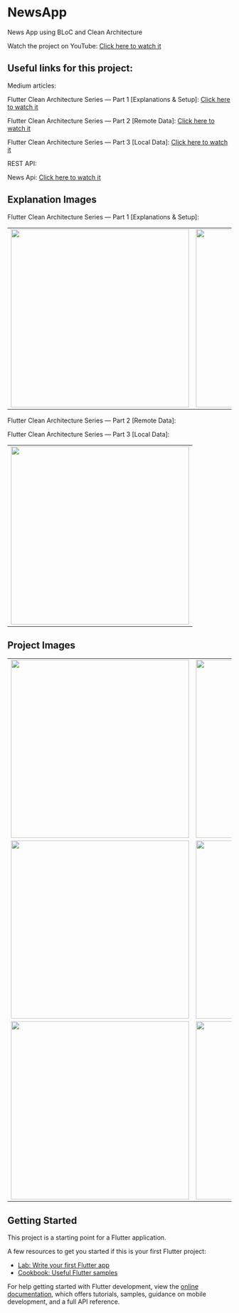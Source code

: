 <h1>NewsApp</h1>

<p>News App using BLoC and Clean Architecture</p>

<p>Watch the project on YouTube: <a href="https://www.youtube.com/watch?v=7V_P6dovixg&list=PLjyxas0TsCpnjpzCv3rnsX3LjS9G2K05f&index=1&t=653s">Click here to watch it</a></p>

<h2>Useful links for this project:</h2>

<p>Medium articles:</p>
<p>Flutter Clean Architecture Series — Part 1 [Explanations & Setup]: <a href="https://devmuaz.medium.com/flutter-clean-architecture-series-part-1-d2d4c2e75c47">Click here to watch it</a></p>
<p>Flutter Clean Architecture Series — Part 2 [Remote Data]: <a href="https://devmuaz.medium.com/flutter-clean-architecture-series-part-2-bcdf9d38fe41">Click here to watch it</a></p>
<p>Flutter Clean Architecture Series — Part 3 [Local Data]: <a href="https://devmuaz.medium.com/flutter-clean-architecture-series-part-3-cdfbcb8d449b">Click here to watch it</a></p>

<p>REST API:</p>
<p>News Api: <a href="https://newsapi.org/">Click here to watch it</a></p>

<h2>Explanation Images</h2>
<p>Flutter Clean Architecture Series — Part 1 [Explanations & Setup]:</p>

| | |
|:-------------------------:|:-------------------------:|
|<img height="400 px" src="https://github.com/JAM5BOCsAdi/news_app_bloc_clean_architecture/assets/90914431/28655f5c-a44d-499b-a5cc-c3595da16827"> | <img height="400 px" src="https://github.com/JAM5BOCsAdi/news_app_bloc_clean_architecture/assets/90914431/e06fee8a-fc18-4828-9127-387bb33d59f0"> | 


<p>Flutter Clean Architecture Series — Part 2 [Remote Data]:</p>
<p>Flutter Clean Architecture Series — Part 3 [Local Data]:</p>

| |
|:-------------------------:|
|<img height="400 px" src="https://github.com/JAM5BOCsAdi/news_app_bloc_clean_architecture/assets/90914431/aaf18740-b148-4dbb-87ab-659949d09b55"> |

<h2>Project Images</h2>

| | |
|:-------------------------:|:-------------------------:|
|<img height="400 px" src=""> | <img height="400 px" src=""> |
|<img height="400 px" src=""> | <img height="400 px" src=""> |
|<img height="400 px" src=""> | <img height="400 px" src=""> |

<!--
| | | | |
|:-------------------------:|:-------------------------:|:-------------------------:|:-------------------------:|
|<img height="400 px" src=""> | <img height="400 px" src=""> | <img height="400 px" src=""> | <img height="400 px" src=""> | 
|<img height="400 px" src=""> | <img height="400 px" src=""> | <img height="400 px" src=""> | <img height="400 px" src=""> |
|<img height="400 px" src=""> | <img height="400 px" src=""> | <img height="400 px" src=""> | <img height="400 px" src=""> |
-->

<!--
| | |
|:-------------------------:|:-------------------------:|
|<img height="400 px" src=""> | <img height="400 px" src=""> |
|<img height="400 px" src=""> | <img height="400 px" src=""> |
|<img height="400 px" src=""> | <img height="400 px" src=""> |
-->

<h2>Getting Started</h2>

<p>This project is a starting point for a Flutter application.</p>

<p>A few resources to get you started if this is your first Flutter project:</p>

<ul>
  <li><a href="https://docs.flutter.dev/get-started/codelab">Lab: Write your first Flutter app</a></li>
  <li><a href="https://docs.flutter.dev/cookbook">Cookbook: Useful Flutter samples</a></li>
</ul>

<p>For help getting started with Flutter development, view the <a href="https://docs.flutter.dev/">online documentation</a>, which offers tutorials, samples, guidance on mobile development, and a full API reference.</p>
